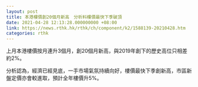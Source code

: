 ```yaml
---
layout: post
title: 本港樓價創20個月新高　分析料樓價最快下季破頂
date: 2021-04-28 12:13:28.000000000 +08:00
link: https://news.rthk.hk/rthk/ch/component/k2/1588139-20210428.htm
categories: rthk
---
```


上月本港樓價按月連升3個月，創20個月新高，與2019年創下的歷史高位只相差約2%。

分析認為，經濟已經見底，一手市場氣氛持續向好，樓價最快下季創新高，市區新盤定價亦會較進取，預計全年樓價升5%。
